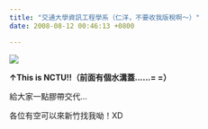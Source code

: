 ```yaml
---
title: "交通大學資訊工程學系（仁洋，不要收我版稅啊～）"
date: 2008-08-12 00:46:13 +0800

---
```


![](/images/slum-area/147_20080807175557.JPG)


<b>&uarr;This is NCTU!!（前面有個水溝蓋......= =）</b>



給大家一點膠帶交代...



各位有空可以來新竹找我呦！XD



&nbsp;


